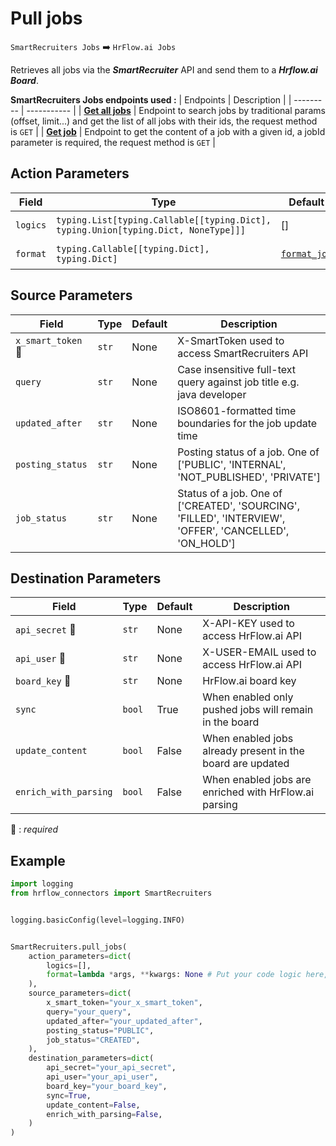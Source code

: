 
# Pull jobs
`SmartRecruiters Jobs` :arrow_right: `HrFlow.ai Jobs`

Retrieves all jobs via the ***SmartRecruiter*** API and send them to a ***Hrflow.ai Board***.


**SmartRecruiters Jobs endpoints used :**
| Endpoints | Description |
| --------- | ----------- |
| [**Get all jobs**](https://dev.smartrecruiters.com/customer-api/live-docs/job-api/#/jobs/jobs.all) | Endpoint to search jobs by traditional params (offset, limit...) and get the list of all jobs with their ids, the request method is `GET` |
| [**Get job**](https://dev.smartrecruiters.com/customer-api/live-docs/job-api/#/jobs/jobs.get) | Endpoint to get the content of a job with a given id, a jobId parameter is required, the request method is `GET` |



## Action Parameters

| Field | Type | Default | Description |
| ----- | ---- | ------- | ----------- |
| `logics`  | `typing.List[typing.Callable[[typing.Dict], typing.Union[typing.Dict, NoneType]]]` | [] | List of logic functions |
| `format`  | `typing.Callable[[typing.Dict], typing.Dict]` | [`format_job`](../connector.py#L96) | Formatting function |

## Source Parameters

| Field | Type | Default | Description |
| ----- | ---- | ------- | ----------- |
| `x_smart_token` :red_circle: | `str` | None | X-SmartToken used to access SmartRecruiters API |
| `query`  | `str` | None | Case insensitive full-text query against job title e.g. java developer |
| `updated_after`  | `str` | None | ISO8601-formatted time boundaries for the job update time |
| `posting_status`  | `str` | None | Posting status of a job. One of ['PUBLIC', 'INTERNAL', 'NOT_PUBLISHED', 'PRIVATE'] |
| `job_status`  | `str` | None | Status of a job. One of ['CREATED', 'SOURCING', 'FILLED', 'INTERVIEW', 'OFFER', 'CANCELLED', 'ON_HOLD'] |

## Destination Parameters

| Field | Type | Default | Description |
| ----- | ---- | ------- | ----------- |
| `api_secret` :red_circle: | `str` | None | X-API-KEY used to access HrFlow.ai API |
| `api_user` :red_circle: | `str` | None | X-USER-EMAIL used to access HrFlow.ai API |
| `board_key` :red_circle: | `str` | None | HrFlow.ai board key |
| `sync`  | `bool` | True | When enabled only pushed jobs will remain in the board |
| `update_content`  | `bool` | False | When enabled jobs already present in the board are updated |
| `enrich_with_parsing`  | `bool` | False | When enabled jobs are enriched with HrFlow.ai parsing |

:red_circle: : *required*

## Example

```python
import logging
from hrflow_connectors import SmartRecruiters


logging.basicConfig(level=logging.INFO)


SmartRecruiters.pull_jobs(
    action_parameters=dict(
        logics=[],
        format=lambda *args, **kwargs: None # Put your code logic here,
    ),
    source_parameters=dict(
        x_smart_token="your_x_smart_token",
        query="your_query",
        updated_after="your_updated_after",
        posting_status="PUBLIC",
        job_status="CREATED",
    ),
    destination_parameters=dict(
        api_secret="your_api_secret",
        api_user="your_api_user",
        board_key="your_board_key",
        sync=True,
        update_content=False,
        enrich_with_parsing=False,
    )
)
```